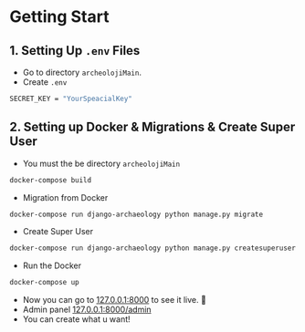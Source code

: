 # Getting Start

## 1. Setting Up `.env` Files
- Go to directory `archeolojiMain`.
- Create `.env`
```sh
SECRET_KEY = "YourSpeacialKey"
```
## 2. Setting up Docker & Migrations & Create Super User

- You must the be directory `archeolojiMain`

```sh
docker-compose build
```

- Migration from Docker

```sh
docker-compose run django-archaeology python manage.py migrate
```

- Create Super User

```sh
docker-compose run django-archaeology python manage.py createsuperuser
```

- Run the Docker

```sh
docker-compose up
```

- Now you can go to [127.0.0.1:8000](127.0.0.1:8000) to see it live. 🚀
- Admin panel [127.0.0.1:8000/admin](127.0.0.1:8000/admin)
- You can create what u want!
